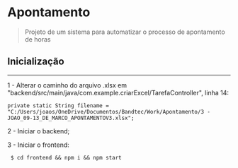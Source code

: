 # Apontamento
> Projeto de um sistema para automatizar o processo de apontamento de horas


## Inicialização
---

1 - Alterar o caminho do arquivo .xlsx em "backend/src/main/java/com.example.criarExcel/TarefaController", linha 14:
```
private static String filename = "C:/Users/joaos/OneDrive/Documentos/Bandtec/Work/Apontamento/3 - JOAO_09-13_DE_MARCO_APONTAMENTOV3.xlsx";
```

2 - Iniciar o backend;

3 - Iniciar o frontend:
```
 $ cd frontend && npm i && npm start
```